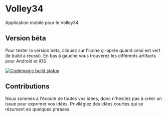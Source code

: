 # Volley34

Application mobile pour le Volley34

## Version béta

Pour tester la version béta, cliquez sur l'icone çi-après quand celui est vert (le build a réussi). En bas à gauche vous trouverez les différents artifacts pour Android et iOS

[![Codemagic build status](https://api.codemagic.io/apps/5e9a2bf718efc220e89ca590/5e9a2bf718efc220e89ca58f/status_badge.svg)](https://codemagic.io/apps/5e9a2bf718efc220e89ca590/5e9a2bf718efc220e89ca58f/latest_build)


## Contributions

Nous sommes à l'écoute de toutes vos idées, donc n'hésitez pas à créer un issue pour exprimer vos idées.
Privilégiez des idées courtes qui se résument en quelques phrases.



